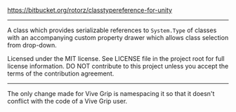 https://bitbucket.org/rotorz/classtypereference-for-unity

---

A class which provides serializable references to `System.Type` of classes with an accompanying custom property drawer which allows class selection from drop-down.

Licensed under the MIT license. See LICENSE file in the project root for full license
information. DO NOT contribute to this project unless you accept the terms of the
contribution agreement.

---

The only change made for Vive Grip is namespacing it so that it doesn't conflict with the code of a Vive Grip user.
